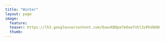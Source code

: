 ```yaml
---
title: "Winter"
layout: page
image:
  feature:
  teaser: https://lh3.googleusercontent.com/OuwcKBOpe7eOuefnhl3sPkVbK0mEltDYCKODUj-8Kd0=w245
  thumb:
---
```


